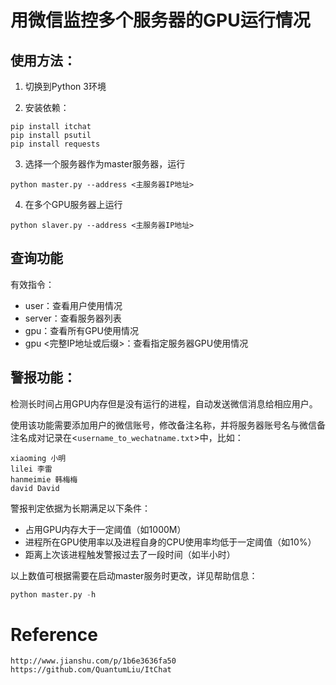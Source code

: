# 用微信监控多个服务器的GPU运行情况

## 使用方法：

1. 切换到Python 3环境

2. 安装依赖：

```shell
pip install itchat
pip install psutil
pip install requests
```

3. 选择一个服务器作为master服务器，运行

```shell
python master.py --address <主服务器IP地址>
```

4. 在多个GPU服务器上运行

```shell
python slaver.py --address <主服务器IP地址>
```

## 查询功能

有效指令：
- user：查看用户使用情况
- server：查看服务器列表
- gpu：查看所有GPU使用情况
- gpu <完整IP地址或后缀>：查看指定服务器GPU使用情况

## 警报功能：

检测长时间占用GPU内存但是没有运行的进程，自动发送微信消息给相应用户。

使用该功能需要添加用户的微信账号，修改备注名称，并将服务器账号名与微信备注名成对记录在<`username_to_wechatname.txt`>中，比如：

```shell
xiaoming 小明
lilei 李雷
hanmeimie 韩梅梅
david David
```

警报判定依据为长期满足以下条件：

- 占用GPU内存大于一定阈值（如1000M）
- 进程所在GPU使用率以及进程自身的CPU使用率均低于一定阈值（如10%）
- 距离上次该进程触发警报过去了一段时间（如半小时）

以上数值可根据需要在启动master服务时更改，详见帮助信息：

```python
python master.py -h
```

# Reference
``` shell
http://www.jianshu.com/p/1b6e3636fa50
https://github.com/QuantumLiu/ItChat
```
